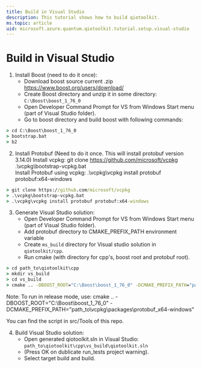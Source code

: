 ```yaml
---
title: Build in Visual Studio
description: This tutorial shows how to build qiotoolkit.
ms.topic: article
uid: microsoft.azure.quantum.qiotoolkit.tutorial.setup.visual-studio
---
```


Build in Visual Studio
======================

1.  Install Boost (need to do it once):
    * Download boost source  current .zip https://www.boost.org/users/download/  
    * Create Boost directory and unzip it in some directory: 
        `C:\Boost\boost_1_76_0`
    * Open Developer Command Prompt for VS from Windows Start menu (part of Visual Studio folder).
    * Go to boost directory and build boost with following commands:  
```cmd
> cd C:\Boost\boost_1_76_0
> bootstrap.bat
> b2
```        
2. Install Protobuf (Need to do it once. This will install protobuf version 3.14.0)
    Install vcpkg:
        git clone https://github.com/microsoft/vcpkg
        .\vcpkg\bootstrap-vcpkg.bat  
    Install Protobuf using vcpkg:
        .\vcpkg\vcpkg install protobuf protobuf:x64-windows
```cmd
> git clone https://github.com/microsoft/vcpkg
> .\vcpkg\bootstrap-vcpkg.bat  
> .\vcpkg\vcpkg install protobuf protobuf:x64-windows
```
3.  Generate Visual Studio solution:
    * Open Developer Command Prompt for VS from Windows Start menu (part of Visual Studio folder).
    * Add protobuf directory to CMAKE_PREFIX_PATH environment variable
    * Create `ms_build` directory for Visual studio solution in `qiotoolkit/cpp`. 
    * Run cmake (with directory for cpp's, boost root and protobuf root).

```cmd
> cd path_to\qiotoolkit\cpp
> mkdir vs_build
> cd vs_build
> cmake .. -DBOOST_ROOT="C:\Boost\boost_1_76_0" -DCMAKE_PREFIX_PATH="path_to\vcpkg\packages\protobuf_x64-windows\Debug\bin"
```        
Note: To run in release mode, use: 
cmake .. -DBOOST_ROOT="C:\Boost\boost_1_76_0" -DCMAKE_PREFIX_PATH="path_to\vcpkg\packages\protobuf_x64-windows"

You can find the script in src/Tools of this repo.

4.  Build Visual Studio solution:
    * Open generated qiotoolkit.sln in Visual Studio: `path_to\qiotoolkit\cpp\vs_build\qiotoolkit.sln`
    * (Press OK on dublicate run_tests project warning).
    * Select target build and build. 


